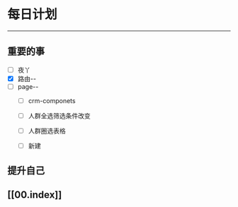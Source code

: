 
# 每日计划
---
## 重要的事

- [ ]    夜丫
- [x]   路由--
- [ ]  page--
     - [ ]  crm-componets
     - [ ]  人群全选筛选条件改变
     - [ ] 人群圈选表格
     - [ ] 新建
     
     
     



## 提升自己

  



## [[00.index]]










